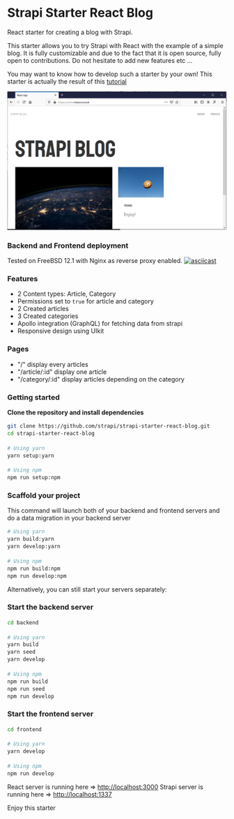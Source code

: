 # Strapi Starter React Blog

React starter for creating a blog with Strapi.

This starter allows you to try Strapi with React with the example of a simple blog. It is fully customizable and due to the fact that it is open source, fully open to contributions. Do not hesitate to add new features etc ...

You may want to know how to develop such a starter by your own! This starter is actually the result of this [tutorial](https://strapi.io/blog/build-a-blog-with-react-strapi-and-apollo)

![screenshot image](/screenshot.png)

### Backend and Frontend deployment

Tested on FreeBSD 12.1 with Nginx as reverse proxy enabled.
[![asciicast](https://asciinema.org/a/OJcl9TYA8eWuzsLlh3hFHcf0Y.svg)](https://asciinema.org/a/OJcl9TYA8eWuzsLlh3hFHcf0Y)

### Features

- 2 Content types: Article, Category
- Permissions set to `true` for article and category
- 2 Created articles
- 3 Created categories
- Apollo integration (GraphQL) for fetching data from strapi
- Responsive design using UIkit

### Pages

- "/" display every articles
- "/article/:id" display one article
- "/category/:id" display articles depending on the category

### Getting started

**Clone the repository and install dependencies**

```bash
git clone https://github.com/strapi/strapi-starter-react-blog.git
cd strapi-starter-react-blog

# Using yarn
yarn setup:yarn

# Using npm
npm run setup:npm
```

### Scaffold your project

This command will launch both of your backend and frontend servers and do a data migration in your backend server

```bash
# Using yarn
yarn build:yarn
yarn develop:yarn

# Using npm
npm run build:npm
npm run develop:npm
```

Alternatively, you can still start your servers separately:

### Start the backend server

```bash
cd backend

# Using yarn
yarn build
yarn seed
yarn develop

# Using npm
npm run build
npm run seed
npm run develop
```

### Start the frontend server

```bash
cd frontend

# Using yarn
yarn develop

# Using npm
npm run develop
```

React server is running here => [http://localhost:3000](http://localhost:3000)
Strapi server is running here => [http://localhost:1337](http://localhost:1337)

Enjoy this starter
